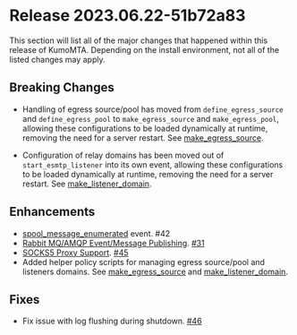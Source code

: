 # Release 2023.06.22-51b72a83

This section will list all of the major changes that happened within this
release of KumoMTA. Depending on the install environment, not all of the listed
changes may apply.

## Breaking Changes

* Handling of egress source/pool has moved from `define_egress_source` and `define_egress_pool` to `make_egress_source` and `make_egress_pool`, allowing these configurations to be loaded dynamically at runtime, removing the need for a server restart. See [make_egress_source](../userguide/configuration/sendingips.md).

* Configuration of relay domains has been moved out of `start_esmtp_listener` into its own event, allowing these configurations to be loaded dynamically at runtime, removing the need for a server restart. See [make_listener_domain](../userguide/configuration/smtplisteners.md).

## Enhancements

* [spool_message_enumerated](../reference/events/spool_message_enumerated.md)
  event. #42
* [Rabbit MQ/AMQP Event/Message Publishing](../userguide/policy/amqp.md). [#31](https://github.com/KumoCorp/kumomta/issues/31)
* [SOCKS5 Proxy Support](../userguide/operation/proxy.md). [#45](https://github.com/KumoCorp/kumomta/issues/45)
* Added helper policy scripts for managing egress source/pool and listeners domains. See [make_egress_source](../userguide/configuration/sendingips.md) and [make_listener_domain](../userguide/configuration/smtplisteners.md).

## Fixes

* Fix issue with log flushing during shutdown. [#46](https://github.com/KumoCorp/kumomta/issues/46)